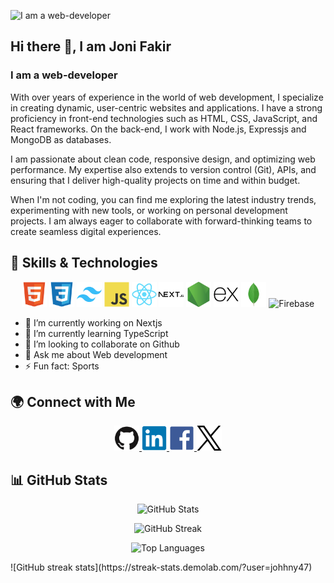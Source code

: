 ![I am a web-developer](https://i.ibb.co.com/QFq1GPnD/Screenshot-2025-02-05-074854.png)
## Hi there 👋, I am Joni Fakir
### I am a web-developer


With over years of experience in the world of web development, I specialize in creating dynamic, user-centric websites and applications. I have a strong proficiency in front-end technologies such as HTML, CSS, JavaScript, and React frameworks. On the back-end, I work with Node.js, Expressjs and MongoDB as databases.

I am passionate about clean code, responsive design, and optimizing web performance. My expertise also extends to version control (Git), APIs, and ensuring that I deliver high-quality projects on time and within budget.

When I'm not coding, you can find me exploring the latest industry trends, experimenting with new tools, or working on personal development projects. I am always eager to collaborate with forward-thinking teams to create seamless digital experiences.

## 🚀 Skills & Technologies

<p align="center">
    <img src="https://raw.githubusercontent.com/devicons/devicon/master/icons/html5/html5-original.svg" alt="HTML5" width="40" height="40"/>
    <img src="https://raw.githubusercontent.com/devicons/devicon/master/icons/css3/css3-original.svg" alt="CSS3" width="40" height="40"/>
    <img src="https://raw.githubusercontent.com/devicons/devicon/master/icons/tailwindcss/tailwindcss-original.svg" alt="Tailwind CSS" width="40" height="40"/>
    <img src="https://raw.githubusercontent.com/devicons/devicon/master/icons/javascript/javascript-original.svg" alt="JavaScript" width="40" height="40"/>
    <img src="https://raw.githubusercontent.com/devicons/devicon/master/icons/react/react-original.svg" alt="React" width="40" height="40"/>
    <img src="https://raw.githubusercontent.com/devicons/devicon/master/icons/nextjs/nextjs-original-wordmark.svg" alt="Next.js" width="40" height="40"/>
    <img src="https://raw.githubusercontent.com/devicons/devicon/master/icons/nodejs/nodejs-original.svg" alt="Node.js" width="40" height="40"/>
    <img src="https://raw.githubusercontent.com/devicons/devicon/master/icons/express/express-original.svg" alt="Express.js" width="40" height="40"/>
    <img src="https://raw.githubusercontent.com/devicons/devicon/master/icons/mongodb/mongodb-original.svg" alt="MongoDB" width="40" height="40"/>
    <img src="https://www.vectorlogo.zone/logos/firebase/firebase-icon.svg" alt="Firebase" width="40" height="40"/>
</p>


- 🔭 I’m currently working on Nextjs 
- 🌱 I’m currently learning TypeScript 
- 👯 I’m looking to collaborate on Github 
- 💬 Ask me about Web development 
- ⚡ Fun fact: Sports 


## 🌍 Connect with Me  

<p align="center">
    <a href="https://github.com/johhny47" target="_blank">
        <img src="https://raw.githubusercontent.com/devicons/devicon/master/icons/github/github-original.svg" alt="GitHub" height="40"/>
    </a>
    <a href="https://www.linkedin.com/in/joni-fakir-50803b344/" target="_blank">
        <img src="https://raw.githubusercontent.com/devicons/devicon/master/icons/linkedin/linkedin-original.svg" alt="LinkedIn" height="40"/>
    </a>
    <a href="https://www.facebook.com/md.johnny.526" target="_blank">
        <img src="https://raw.githubusercontent.com/devicons/devicon/master/icons/facebook/facebook-original.svg" alt="Facebook" height="40"/>
    </a>
    <a href="https://twitter.com/mdjohnny063" target="_blank">
        <img src="https://raw.githubusercontent.com/devicons/devicon/master/icons/twitter/twitter-original.svg" alt="Twitter" height="40"/>
    </a>
</p>




## 📊 GitHub Stats  

<p align="center">
    <img src="https://github-readme-stats.vercel.app/api?username=johhny47&show_icons=true&theme=tokyonight" alt="GitHub Stats" />
</p>

<p align="center">
    <img src="https://streak-stats.demolab.com/?user=johhny47&theme=tokyonight" alt="GitHub Streak" />
</p>

<p align="center">
   <img src="https://github-readme-stats.vercel.app/api/top-langs/?username=johhny47&layout=compact&theme=tokyonight" alt="Top Languages" />
</p>
![GitHub streak stats](https://streak-stats.demolab.com/?user=johhny47) 
